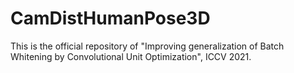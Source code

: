 # CamDistHumanPose3D

This is the official repository of "Improving generalization of Batch Whitening by Convolutional Unit Optimization", ICCV 2021.
